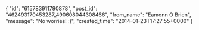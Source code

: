 {
   "id": "615783911790878",
   "post_id": "462493170453287_490608044308466",
   "from_name": "Eamonn O Brien",
   "message": "No worries! :)",
   "created_time": "2014-01-23T17:27:55+0000"
 }
